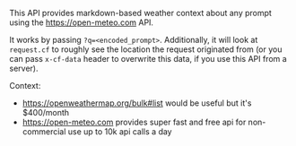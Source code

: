 This API provides markdown-based weather context about any prompt using the https://open-meteo.com API.

It works by passing `?q=<encoded_prompt>`. Additionally, it will look at `request.cf` to roughly see the location the request originated from (or you can pass `x-cf-data` header to overwrite this data, if you use this API from a server).

Context:

- https://openweathermap.org/bulk#list would be useful but it's $400/month
- https://open-meteo.com provides super fast and free api for non-commercial use up to 10k api calls a day
